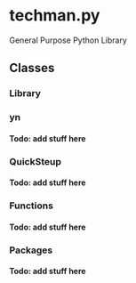 # techman.py

General Purpose Python Library

## Classes

### Library


### yn

#### Todo: add stuff here

### QuickSteup

#### Todo: add stuff here

### Functions

#### Todo: add stuff here

### Packages

#### Todo: add stuff here
